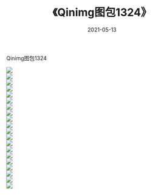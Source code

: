 ﻿---
layout: post
title:  《Qinimg图包1324》
date:   2021-05-13
img: http://imgx.orgx.ga/Qinimg图包/Qinimg图包1324/000.jpg
categories: [美女, 清纯, 唯美]
---

Qinimg图包1324

 ![](http://imgx.orgx.ga/Qinimg图包/Qinimg图包1324/001.jpg) <br>![](http://imgx.orgx.ga/Qinimg图包/Qinimg图包1324/002.jpg) <br>![](http://imgx.orgx.ga/Qinimg图包/Qinimg图包1324/003.jpg) <br>![](http://imgx.orgx.ga/Qinimg图包/Qinimg图包1324/004.jpg) <br>![](http://imgx.orgx.ga/Qinimg图包/Qinimg图包1324/005.jpg) <br>![](http://imgx.orgx.ga/Qinimg图包/Qinimg图包1324/006.jpg) <br>![](http://imgx.orgx.ga/Qinimg图包/Qinimg图包1324/007.jpg) <br>![](http://imgx.orgx.ga/Qinimg图包/Qinimg图包1324/008.jpg) <br>![](http://imgx.orgx.ga/Qinimg图包/Qinimg图包1324/009.jpg) <br>![](http://imgx.orgx.ga/Qinimg图包/Qinimg图包1324/010.jpg) <br>![](http://imgx.orgx.ga/Qinimg图包/Qinimg图包1324/011.jpg) <br>![](http://imgx.orgx.ga/Qinimg图包/Qinimg图包1324/012.jpg) <br>![](http://imgx.orgx.ga/Qinimg图包/Qinimg图包1324/013.jpg) <br>![](http://imgx.orgx.ga/Qinimg图包/Qinimg图包1324/014.jpg) <br>![](http://imgx.orgx.ga/Qinimg图包/Qinimg图包1324/015.jpg) <br>![](http://imgx.orgx.ga/Qinimg图包/Qinimg图包1324/016.jpg) <br>![](http://imgx.orgx.ga/Qinimg图包/Qinimg图包1324/017.jpg) <br>![](http://imgx.orgx.ga/Qinimg图包/Qinimg图包1324/018.jpg) <br>![](http://imgx.orgx.ga/Qinimg图包/Qinimg图包1324/019.jpg) <br>![](http://imgx.orgx.ga/Qinimg图包/Qinimg图包1324/020.jpg) <br>